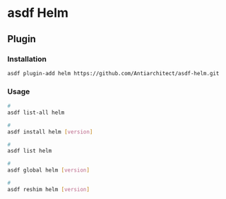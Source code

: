 # asdf Helm

## Plugin

### Installation

```sh
asdf plugin-add helm https://github.com/Antiarchitect/asdf-helm.git
```

### Usage

```sh
#
asdf list-all helm

#
asdf install helm [version]

#
asdf list helm

#
asdf global helm [version]

#
asdf reshim helm [version]
```
